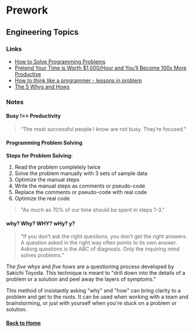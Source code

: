 # Prework
## Engineering Topics


### Links
- [How to Solve Programming Problems](https://simpleprogrammer.com/solving-problems-breaking-it-down/)
- [Pretend Your Time is Worth $1,000/Hour and You’ll Become 100x More Productive](https://medium.com/swlh/pretend-your-time-is-worth-1-000-hour-and-youll-become-100x-more-productive-f04628bb3e6d)
- [How to think like a programmer - lessons in problem](https://www.freecodecamp.org/news/how-to-think-like-a-programmer-lessons-in-problem-solving-d1d8bf1de7d2/)
- [The 5 Whys and Hows](http://asq.org/healthcare-use/why-quality/five-whys.html)


### Notes

#### Busy !== Productivity
> “The most successful people I know are not busy. They’re focused."

#### Programming Problem Solving
**Steps for Problem Solving**:
1. Read the problem completely twice
2. Solve the problem manually with 3 sets of sample data
3. Optimize the manual steps
4. Write the manual steps as comments or pseudo-code
5. Replace the comments or pseudo-code with real code
6. Optimize the real code

> "As much as 70% of our time should be spent in steps 1-3."

#### why? Why? WHY? wHy? y?
> "If you don’t ask the right questions, you don’t get the right answers. A question asked in the right way often points to its own answer. Asking questions is the ABC of diagnosis. Only the inquiring mind solves problems.”

The _five whys_ and _five hows_ are a questioning process developed by Sakichi Toyoda. This technique is meant to "drill down into the details of a problem or a solution and peel away the layers of symptoms."

This method of insistantly asking "why" and "how" can bring clarity to a problem and get to the roots. It can be used when working with a team and brainstorming, or just with yourself when you're stuck on a problem or solution.


#### [Back to Home](README.md)